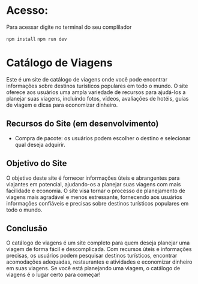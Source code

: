 # Acesso:

Para acessar digite no terminal do seu complilador

`npm install`
`npm run dev`

# Catálogo de Viagens

Este é um site de catálogo de viagens onde você pode encontrar informações sobre destinos turísticos populares em todo o mundo. O site oferece aos usuários uma ampla variedade de recursos para ajudá-los a planejar suas viagens, incluindo fotos, vídeos, avaliações de hotéis, guias de viagem e dicas para economizar dinheiro.

## Recursos do Site (em desenvolvimento)

- Compra de pacote: os usuários podem escolher o destino e selecionar qual deseja adquirir.

## Objetivo do Site

O objetivo deste site é fornecer informações úteis e abrangentes para viajantes em potencial, ajudando-os a planejar suas viagens com mais facilidade e economia. O site visa tornar o processo de planejamento de viagens mais agradável e menos estressante, fornecendo aos usuários informações confiáveis e precisas sobre destinos turísticos populares em todo o mundo.

## Conclusão

O catálogo de viagens é um site completo para quem deseja planejar uma viagem de forma fácil e descomplicada. Com recursos úteis e informações precisas, os usuários podem pesquisar destinos turísticos, encontrar acomodações adequadas, restaurantes e atividades e economizar dinheiro em suas viagens. Se você está planejando uma viagem, o catálogo de viagens é o lugar certo para começar!
